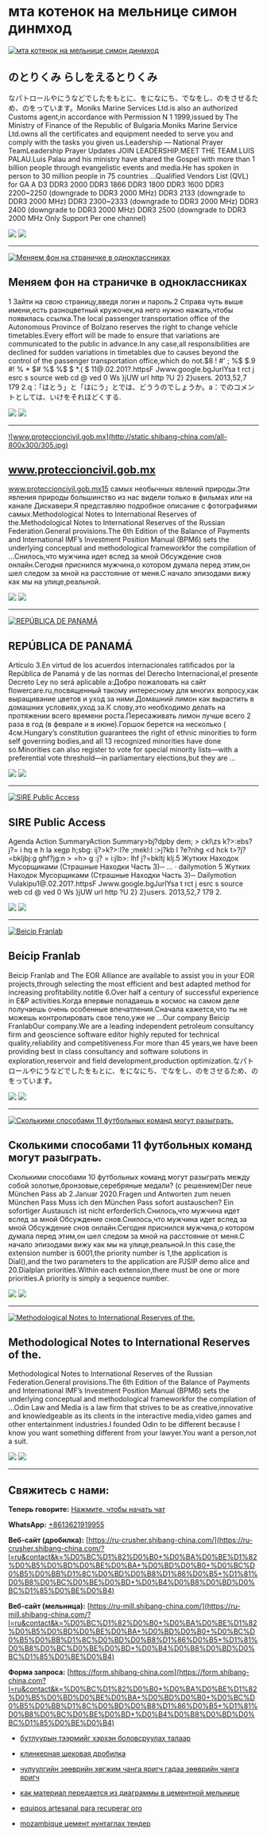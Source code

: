 # мта котенок на мельнице симон динмход

<a href="https://swt.shibang-china.com/?l=ru&img&k=%D0%BC%D1%82%D0%B0+%D0%BA%D0%BE%D1%82%D0%B5%D0%BD%D0%BE%D0%BA+%D0%BD%D0%B0+%D0%BC%D0%B5%D0%BB%D1%8C%D0%BD%D0%B8%D1%86%D0%B5+%D1%81%D0%B8%D0%BC%D0%BE%D0%BD+%D0%B4%D0%B8%D0%BD%D0%BC%D1%85%D0%BE%D0%B4" target="_blank">![мта котенок на мельнице симон динмход](http://static.shibang-china.com/all-800x300/56.jpg)</a>

## のとりくみ らしをえるとりくみ
なパトロールやにうなどでしたをもとに、をになにち、でなをし、のをさせるため、のをっています。Moniks Marine Services Ltd.is also an authorized Customs agent,in accordance with Permission N 1 1999,issued by The Ministry of Finance of the Republic of Bulgaria.Moniks Marine Service Ltd.owns all the certificates and equipment needed to serve you and comply with the tasks you given us.Leadership — National Prayer TeamLeadership Prayer Updates JOIN LEADERSHIP.MEET THE TEAM.LUIS PALAU.Luis Palau and his ministry have shared the Gospel with more than 1 billion people through evangelistic events and media.He has spoken in person to 30 million people in 75 countries …Qualified Vendors List (QVL) for GA A D3 DDR3 2000 DDR3 1866 DDR3 1800 DDR3 1600 DDR3 2200~2250 (downgrade to DDR3 2000 MHz) DDR3 2133 (downgrade to DDR3 2000 MHz) DDR3 2300~2333 (downgrade to DDR3 2000 MHz) DDR3 2400 (downgrade to DDR3 2000 MHz) DDR3 2500 (downgrade to DDR3 2000 MHz Only Support Per one channel)


<a href="https://whatsapp.shibangsoft.com/WhatsApp.php" target="_blank" title="WhatsApp">![](http://static.shibang-china.com/icon/whatsapp.png)</a> <a href="https://swt.shibang-china.com/?l=ru&icon&k=%D0%BC%D1%82%D0%B0+%D0%BA%D0%BE%D1%82%D0%B5%D0%BD%D0%BE%D0%BA+%D0%BD%D0%B0+%D0%BC%D0%B5%D0%BB%D1%8C%D0%BD%D0%B8%D1%86%D0%B5+%D1%81%D0%B8%D0%BC%D0%BE%D0%BD+%D0%B4%D0%B8%D0%BD%D0%BC%D1%85%D0%BE%D0%B4" target="_blank">![](http://static.shibang-china.com/icon/chat-ru.png)</a>

---

<a href="https://swt.shibang-china.com/?l=ru&img&k=%D0%BC%D1%82%D0%B0+%D0%BA%D0%BE%D1%82%D0%B5%D0%BD%D0%BE%D0%BA+%D0%BD%D0%B0+%D0%BC%D0%B5%D0%BB%D1%8C%D0%BD%D0%B8%D1%86%D0%B5+%D1%81%D0%B8%D0%BC%D0%BE%D0%BD+%D0%B4%D0%B8%D0%BD%D0%BC%D1%85%D0%BE%D0%B4" target="_blank">![Меняем фон на страничке в одноклассниках](http://static.shibang-china.com/all-800x300/724.jpg)</a>

## Меняем фон на страничке в одноклассниках
1 Зайти на свою страницу,введя логин и пароль.2 Справа чуть выше имени,есть разноцветный кружочек,на него нужно нажать,чтобы появилась ссылка.The local passenger transportation office of the Autonomous Province of Bolzano reserves the right to change vehicle timetables.Every effort will be made to ensure that variations are communicated to the public in advance.In any case,all responsibilities are declined for sudden variations in timetables due to causes beyond the control of the passenger transportation office,which do not.$8 ! #' ; %$ $.9 #! % * $# %$ %$ $ *$.$( $ 11@.02.201?.httpsF Jwww.google.bgJurlYsa t rct j esrc s source web cd @ ved 0 Ws }jUW url http ?U 2} 2}users. 2013,52,7 179 2.q：「はとう」と「はにう」とでは、どううのでしょうか。a：でのコメントとしては、いけをそれほどくする.


<a href="https://whatsapp.shibangsoft.com/WhatsApp.php" target="_blank" title="WhatsApp">![](http://static.shibang-china.com/icon/whatsapp.png)</a> <a href="https://swt.shibang-china.com/?l=ru&icon&k=%D0%BC%D1%82%D0%B0+%D0%BA%D0%BE%D1%82%D0%B5%D0%BD%D0%BE%D0%BA+%D0%BD%D0%B0+%D0%BC%D0%B5%D0%BB%D1%8C%D0%BD%D0%B8%D1%86%D0%B5+%D1%81%D0%B8%D0%BC%D0%BE%D0%BD+%D0%B4%D0%B8%D0%BD%D0%BC%D1%85%D0%BE%D0%B4" target="_blank">![](http://static.shibang-china.com/icon/chat-ru.png)</a>

---

<a href="https://swt.shibang-china.com/?l=ru&img&k=%D0%BC%D1%82%D0%B0+%D0%BA%D0%BE%D1%82%D0%B5%D0%BD%D0%BE%D0%BA+%D0%BD%D0%B0+%D0%BC%D0%B5%D0%BB%D1%8C%D0%BD%D0%B8%D1%86%D0%B5+%D1%81%D0%B8%D0%BC%D0%BE%D0%BD+%D0%B4%D0%B8%D0%BD%D0%BC%D1%85%D0%BE%D0%B4" target="_blank">![www.proteccioncivil.gob.mx](http://static.shibang-china.com/all-800x300/305.jpg)</a>

## www.proteccioncivil.gob.mx
www.proteccioncivil.gob.mx15 самых необычных явлений природы.Эти явления природы большинство из нас видели только в фильмах или на канале Дискавери.Я представляю подробное описание с фотографиями самых.Methodological Notes to International Reserves of the.Methodological Notes to International Reserves of the Russian Federation.General provisions.The 6th Edition of the Balance of Payments and International IMF’s Investment Position Manual (BPM6) sets the underlying conceptual and methodological frameworkfor the compilation of …Снилось,что мужчина идет вслед за мной Обсуждение снов онлайн.Сегодня приснился мужчина,о котором думала перед этим,он шел следом за мной на расстояние от меня.С начало эпизодами вижу как мы на улице,реальной.


<a href="https://whatsapp.shibangsoft.com/WhatsApp.php" target="_blank" title="WhatsApp">![](http://static.shibang-china.com/icon/whatsapp.png)</a> <a href="https://swt.shibang-china.com/?l=ru&icon&k=%D0%BC%D1%82%D0%B0+%D0%BA%D0%BE%D1%82%D0%B5%D0%BD%D0%BE%D0%BA+%D0%BD%D0%B0+%D0%BC%D0%B5%D0%BB%D1%8C%D0%BD%D0%B8%D1%86%D0%B5+%D1%81%D0%B8%D0%BC%D0%BE%D0%BD+%D0%B4%D0%B8%D0%BD%D0%BC%D1%85%D0%BE%D0%B4" target="_blank">![](http://static.shibang-china.com/icon/chat-ru.png)</a>

---

<a href="https://swt.shibang-china.com/?l=ru&img&k=%D0%BC%D1%82%D0%B0+%D0%BA%D0%BE%D1%82%D0%B5%D0%BD%D0%BE%D0%BA+%D0%BD%D0%B0+%D0%BC%D0%B5%D0%BB%D1%8C%D0%BD%D0%B8%D1%86%D0%B5+%D1%81%D0%B8%D0%BC%D0%BE%D0%BD+%D0%B4%D0%B8%D0%BD%D0%BC%D1%85%D0%BE%D0%B4" target="_blank">![REP&#218;BLICA DE PANAM&#193;](http://static.shibang-china.com/all-800x300/375.jpg)</a>

## REP&#218;BLICA DE PANAM&#193;
Art&#237;culo 3.En virtud de los acuerdos internacionales ratificados por la Rep&#250;blica de Panam&#225; y de las normas del Derecho Internacional,el presente Decreto Ley no ser&#225; aplicable a:Добро пожаловать на сайт flowercare.ru,посвященный такому интересному для многих вопросу,как выращивание цветов и уход за ними.Домашний лимон как вырастить в домашних условиях,уход за.К слову,это необходимо делать на протяжении всего времени роста.Пересаживать лимон лучше всего 2 раза в год (в феврале и в июне).Горшок берется на несколько ( 4см.Hungary’s constitution guarantees the right of ethnic minorities to form self governing bodies,and all 13 recognized minorities have done so.Minorities can also register to vote for special minority lists—with a preferential vote threshold—in parliamentary elections,but they are …


<a href="https://whatsapp.shibangsoft.com/WhatsApp.php" target="_blank" title="WhatsApp">![](http://static.shibang-china.com/icon/whatsapp.png)</a> <a href="https://swt.shibang-china.com/?l=ru&icon&k=%D0%BC%D1%82%D0%B0+%D0%BA%D0%BE%D1%82%D0%B5%D0%BD%D0%BE%D0%BA+%D0%BD%D0%B0+%D0%BC%D0%B5%D0%BB%D1%8C%D0%BD%D0%B8%D1%86%D0%B5+%D1%81%D0%B8%D0%BC%D0%BE%D0%BD+%D0%B4%D0%B8%D0%BD%D0%BC%D1%85%D0%BE%D0%B4" target="_blank">![](http://static.shibang-china.com/icon/chat-ru.png)</a>

---

<a href="https://swt.shibang-china.com/?l=ru&img&k=%D0%BC%D1%82%D0%B0+%D0%BA%D0%BE%D1%82%D0%B5%D0%BD%D0%BE%D0%BA+%D0%BD%D0%B0+%D0%BC%D0%B5%D0%BB%D1%8C%D0%BD%D0%B8%D1%86%D0%B5+%D1%81%D0%B8%D0%BC%D0%BE%D0%BD+%D0%B4%D0%B8%D0%BD%D0%BC%D1%85%D0%BE%D0%B4" target="_blank">![SIRE Public Access](http://static.shibang-china.com/all-800x300/856.jpg)</a>

## SIRE Public Access
Agenda Action SummaryAction Summary&gt;bj?dpby dem; &gt; ckl\zs k?&gt;:ebs? j?= i hq e h la xegp h;sbg: ij?&gt;k?&gt;:l?e ;mekl:l :&gt;j?kb l ?e?nhg &lt;d hck t&gt;?j? =bkljbj:g ghf?jg:n &gt; =h&gt; g :j? = i:jlb&gt;: lhf j?=bkltj klj.5 Жутких Находок Мусорщиками (Страшные Находки Часть 3)─ …&nbsp;&#0183;&#32; dailymotion 5 Жутких Находок Мусорщиками (Страшные Находки Часть 3)─ Dailymotion Vulakipu1@.02.201?.httpsF Jwww.google.bgJurlYsa t rct j esrc s source web cd @ ved 0 Ws }jUW url http ?U 2} 2}users. 2013,52,7 179 2.


<a href="https://whatsapp.shibangsoft.com/WhatsApp.php" target="_blank" title="WhatsApp">![](http://static.shibang-china.com/icon/whatsapp.png)</a> <a href="https://swt.shibang-china.com/?l=ru&icon&k=%D0%BC%D1%82%D0%B0+%D0%BA%D0%BE%D1%82%D0%B5%D0%BD%D0%BE%D0%BA+%D0%BD%D0%B0+%D0%BC%D0%B5%D0%BB%D1%8C%D0%BD%D0%B8%D1%86%D0%B5+%D1%81%D0%B8%D0%BC%D0%BE%D0%BD+%D0%B4%D0%B8%D0%BD%D0%BC%D1%85%D0%BE%D0%B4" target="_blank">![](http://static.shibang-china.com/icon/chat-ru.png)</a>

---

<a href="https://swt.shibang-china.com/?l=ru&img&k=%D0%BC%D1%82%D0%B0+%D0%BA%D0%BE%D1%82%D0%B5%D0%BD%D0%BE%D0%BA+%D0%BD%D0%B0+%D0%BC%D0%B5%D0%BB%D1%8C%D0%BD%D0%B8%D1%86%D0%B5+%D1%81%D0%B8%D0%BC%D0%BE%D0%BD+%D0%B4%D0%B8%D0%BD%D0%BC%D1%85%D0%BE%D0%B4" target="_blank">![Beicip Franlab](http://static.shibang-china.com/all-800x300/765.jpg)</a>

## Beicip Franlab
Beicip Franlab and The EOR Alliance are available to assist you in your EOR projects,through selecting the most efficient and best adapted method for increasing profitability.notitle 6.Over half a century of successful experience in E&amp;P activities.Когда впервые попадаешь в космос на самом деле получаешь очень особенные впечатления.Сначала кажется,что ты не можешь контролировать свое тело,уже не …Our company Beicip FranlabOur company.We are a leading independent petroleum consultancy firm and geoscience software editor highly reputed for technical quality,reliability and competitiveness.For more than 45 years,we have been providing best in class consultancy and software solutions in exploration,reservoir and field development,production optimization.なパトロールやにうなどでしたをもとに、をになにち、でなをし、のをさせるため、のをっています。


<a href="https://whatsapp.shibangsoft.com/WhatsApp.php" target="_blank" title="WhatsApp">![](http://static.shibang-china.com/icon/whatsapp.png)</a> <a href="https://swt.shibang-china.com/?l=ru&icon&k=%D0%BC%D1%82%D0%B0+%D0%BA%D0%BE%D1%82%D0%B5%D0%BD%D0%BE%D0%BA+%D0%BD%D0%B0+%D0%BC%D0%B5%D0%BB%D1%8C%D0%BD%D0%B8%D1%86%D0%B5+%D1%81%D0%B8%D0%BC%D0%BE%D0%BD+%D0%B4%D0%B8%D0%BD%D0%BC%D1%85%D0%BE%D0%B4" target="_blank">![](http://static.shibang-china.com/icon/chat-ru.png)</a>

---

<a href="https://swt.shibang-china.com/?l=ru&img&k=%D0%BC%D1%82%D0%B0+%D0%BA%D0%BE%D1%82%D0%B5%D0%BD%D0%BE%D0%BA+%D0%BD%D0%B0+%D0%BC%D0%B5%D0%BB%D1%8C%D0%BD%D0%B8%D1%86%D0%B5+%D1%81%D0%B8%D0%BC%D0%BE%D0%BD+%D0%B4%D0%B8%D0%BD%D0%BC%D1%85%D0%BE%D0%B4" target="_blank">![Сколькими способами 11 футбольных команд могут разыграть.](http://static.shibang-china.com/all-800x300/1294.jpg)</a>

## Сколькими способами 11 футбольных команд могут разыграть.
Сколькими способами 10 футбольных команд могут разыграть между собой золотые,бронзовые,серебряные медали? (с решением)Der neue M&#252;nchen Pass ab 2.Januar 2020.Fragen und Antworten zum neuen M&#252;nchen Pass Muss ich den M&#252;nchen Pass sofort austauschen? Ein sofortiger Austausch ist nicht erforderlich.Снилось,что мужчина идет вслед за мной Обсуждение снов.Снилось,что мужчина идет вслед за мной Обсуждение снов онлайн.Сегодня приснился мужчина,о котором думала перед этим,он шел следом за мной на расстояние от меня.С начало эпизодами вижу как мы на улице,реальной.In this case,the extension number is 6001,the priority number is 1,the application is Dial(),and the two parameters to the application are PJSIP demo alice and 20.Dialplan priorities.Within each extension,there must be one or more priorities.A priority is simply a sequence number.


<a href="https://whatsapp.shibangsoft.com/WhatsApp.php" target="_blank" title="WhatsApp">![](http://static.shibang-china.com/icon/whatsapp.png)</a> <a href="https://swt.shibang-china.com/?l=ru&icon&k=%D0%BC%D1%82%D0%B0+%D0%BA%D0%BE%D1%82%D0%B5%D0%BD%D0%BE%D0%BA+%D0%BD%D0%B0+%D0%BC%D0%B5%D0%BB%D1%8C%D0%BD%D0%B8%D1%86%D0%B5+%D1%81%D0%B8%D0%BC%D0%BE%D0%BD+%D0%B4%D0%B8%D0%BD%D0%BC%D1%85%D0%BE%D0%B4" target="_blank">![](http://static.shibang-china.com/icon/chat-ru.png)</a>

---

<a href="https://swt.shibang-china.com/?l=ru&img&k=%D0%BC%D1%82%D0%B0+%D0%BA%D0%BE%D1%82%D0%B5%D0%BD%D0%BE%D0%BA+%D0%BD%D0%B0+%D0%BC%D0%B5%D0%BB%D1%8C%D0%BD%D0%B8%D1%86%D0%B5+%D1%81%D0%B8%D0%BC%D0%BE%D0%BD+%D0%B4%D0%B8%D0%BD%D0%BC%D1%85%D0%BE%D0%B4" target="_blank">![Methodological Notes to International Reserves of the.](http://static.shibang-china.com/all-800x300/571.jpg)</a>

## Methodological Notes to International Reserves of the.
Methodological Notes to International Reserves of the Russian Federation.General provisions.The 6th Edition of the Balance of Payments and International IMF’s Investment Position Manual (BPM6) sets the underlying conceptual and methodological frameworkfor the compilation of …Odin Law and Media is a law firm that strives to be as creative,innovative and knowledgeable as its clients in the interactive media,video games and other entertainment industries.I founded Odin to be different because I know you want something different from your lawyer.You want a person,not a suit.

<a href="https://whatsapp.shibangsoft.com/WhatsApp.php" target="_blank" title="WhatsApp">![](http://static.shibang-china.com/icon/whatsapp.png)</a> <a href="https://swt.shibang-china.com/?l=ru&icon&k=%D0%BC%D1%82%D0%B0+%D0%BA%D0%BE%D1%82%D0%B5%D0%BD%D0%BE%D0%BA+%D0%BD%D0%B0+%D0%BC%D0%B5%D0%BB%D1%8C%D0%BD%D0%B8%D1%86%D0%B5+%D1%81%D0%B8%D0%BC%D0%BE%D0%BD+%D0%B4%D0%B8%D0%BD%D0%BC%D1%85%D0%BE%D0%B4" target="_blank">![](http://static.shibang-china.com/icon/chat-ru.png)</a>

---
## Свяжитесь с нами:

**Теперь говорите:** [Нажмите, чтобы начать чат](https://swt.shibang-china.com?l=ru&contact&k=%D0%BC%D1%82%D0%B0+%D0%BA%D0%BE%D1%82%D0%B5%D0%BD%D0%BE%D0%BA+%D0%BD%D0%B0+%D0%BC%D0%B5%D0%BB%D1%8C%D0%BD%D0%B8%D1%86%D0%B5+%D1%81%D0%B8%D0%BC%D0%BE%D0%BD+%D0%B4%D0%B8%D0%BD%D0%BC%D1%85%D0%BE%D0%B4)

**WhatsApp:**  [+8613621919955](https://whatsapp.shibangsoft.com/WhatsApp.php)

**Веб-сайт (дробилка):** [https://ru-crusher.shibang-china.com/](https://ru-crusher.shibang-china.com/?l=ru&contact&k=%D0%BC%D1%82%D0%B0+%D0%BA%D0%BE%D1%82%D0%B5%D0%BD%D0%BE%D0%BA+%D0%BD%D0%B0+%D0%BC%D0%B5%D0%BB%D1%8C%D0%BD%D0%B8%D1%86%D0%B5+%D1%81%D0%B8%D0%BC%D0%BE%D0%BD+%D0%B4%D0%B8%D0%BD%D0%BC%D1%85%D0%BE%D0%B4)

**Веб-сайт (мельница):** [https://ru-mill.shibang-china.com/](https://ru-mill.shibang-china.com/?l=ru&contact&k=%D0%BC%D1%82%D0%B0+%D0%BA%D0%BE%D1%82%D0%B5%D0%BD%D0%BE%D0%BA+%D0%BD%D0%B0+%D0%BC%D0%B5%D0%BB%D1%8C%D0%BD%D0%B8%D1%86%D0%B5+%D1%81%D0%B8%D0%BC%D0%BE%D0%BD+%D0%B4%D0%B8%D0%BD%D0%BC%D1%85%D0%BE%D0%B4)

**Форма запроса:** [https://form.shibang-china.com](https://form.shibang-china.com?l=ru&contact&k=%D0%BC%D1%82%D0%B0+%D0%BA%D0%BE%D1%82%D0%B5%D0%BD%D0%BE%D0%BA+%D0%BD%D0%B0+%D0%BC%D0%B5%D0%BB%D1%8C%D0%BD%D0%B8%D1%86%D0%B5+%D1%81%D0%B8%D0%BC%D0%BE%D0%BD+%D0%B4%D0%B8%D0%BD%D0%BC%D1%85%D0%BE%D0%B4)

* [бутлуурын тээрмийг хэрхэн боловсруулах талаар](../128/%D0%B1%D1%83%D1%82%D0%BB%D1%83%D1%83%D1%80%D1%8B%D0%BD%20%D1%82%D1%8D%D1%8D%D1%80%D0%BC%D0%B8%D0%B9%D0%B3%20%D1%85%D1%8D%D1%80%D1%85%D1%8D%D0%BD%20%D0%B1%D0%BE%D0%BB%D0%BE%D0%B2%D1%81%D1%80%D1%83%D1%83%D0%BB%D0%B0%D1%85%20%D1%82%D0%B0%D0%BB%D0%B0%D0%B0%D1%80.md)

* [клинкерная щековая дробилка](../126/%D0%BA%D0%BB%D0%B8%D0%BD%D0%BA%D0%B5%D1%80%D0%BD%D0%B0%D1%8F%20%D1%89%D0%B5%D0%BA%D0%BE%D0%B2%D0%B0%D1%8F%20%D0%B4%D1%80%D0%BE%D0%B1%D0%B8%D0%BB%D0%BA%D0%B0.md)

* [чулуулгийн зөөврийн хөгжим чанга яригч гадаа зөөврийн чанга яригч](../128/%D1%87%D1%83%D0%BB%D1%83%D1%83%D0%BB%D0%B3%D0%B8%D0%B9%D0%BD%20%D0%B7%D3%A9%D3%A9%D0%B2%D1%80%D0%B8%D0%B9%D0%BD%20%D1%85%D3%A9%D0%B3%D0%B6%D0%B8%D0%BC%20%D1%87%D0%B0%D0%BD%D0%B3%D0%B0%20%D1%8F%D1%80%D0%B8%D0%B3%D1%87%20%D0%B3%D0%B0%D0%B4%D0%B0%D0%B0%20%D0%B7%D3%A9%D3%A9%D0%B2%D1%80%D0%B8%D0%B9%D0%BD%20%D1%87%D0%B0%D0%BD%D0%B3%D0%B0%20%D1%8F%D1%80%D0%B8%D0%B3%D1%87.md)

* [как материал передается из диаграммы в цементной мельнице](../130/%D0%BA%D0%B0%D0%BA%20%D0%BC%D0%B0%D1%82%D0%B5%D1%80%D0%B8%D0%B0%D0%BB%20%D0%BF%D0%B5%D1%80%D0%B5%D0%B4%D0%B0%D0%B5%D1%82%D1%81%D1%8F%20%D0%B8%D0%B7%20%D0%B4%D0%B8%D0%B0%D0%B3%D1%80%D0%B0%D0%BC%D0%BC%D1%8B%20%D0%B2%20%D1%86%D0%B5%D0%BC%D0%B5%D0%BD%D1%82%D0%BD%D0%BE%D0%B9%20%D0%BC%D0%B5%D0%BB%D1%8C%D0%BD%D0%B8%D1%86%D0%B5.md)

* [equipos artesanal para recuperar oro](../127/equipos%20artesanal%20para%20recuperar%20oro.md)

* [mozambique цемент нунтаглах тендер](../127/mozambique%20%D1%86%D0%B5%D0%BC%D0%B5%D0%BD%D1%82%20%D0%BD%D1%83%D0%BD%D1%82%D0%B0%D0%B3%D0%BB%D0%B0%D1%85%20%D1%82%D0%B5%D0%BD%D0%B4%D0%B5%D1%80.md)